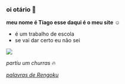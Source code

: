 ### oi otário 👋

**meu nome é Tiago esse daqui é o meu site** ☺️

- é um trabalho de escola
- se vai dar certo eu não sei

![](https://media.tenor.com/kEG4ssXpTZUAAAAC/odeio-pobre-rengoku.gif)

_partiu um churras_ 🔥

[_palavras de Rengoku_](https://www.youtube.com/watch?v=OZQh9XqEXuA)
<!--
**thiagoDKN/thiagoDKN** is a ✨ _special_ ✨ repository because its `README.md` (this file) appears on your GitHub profile.

Here are some ideas to get you started:

- 🔭 I’m currently working on ...
- 🌱 I’m currently learning ...
- 👯 I’m looking to collaborate on ...
- 🤔 I’m looking for help with ...
- 💬 Ask me about ...
- 📫 How to reach me: ...
- 😄 Pronouns: ...
- ⚡ Fun fact: ...
-->

